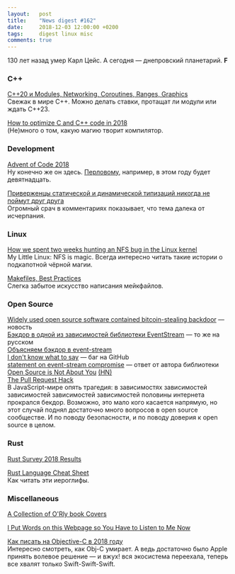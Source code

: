 ```yaml
---
layout:   post
title:    "News digest #162"
date:     2018-12-03 12:00:00 +0200
tags:     digest linux misc
comments: true
---
```


130 лет назад умер Карл Цейс. А сегодня — днепровский планетарий. **F**

### C++

[С++20 и Modules, Networking, Coroutines, Ranges, Graphics](https://habr.com/company/yandex/blog/430406/)<br/>
Свежак в мире C++. Можно делать ставки, протащат ли модули или ждать C++23.

[How to optimize C and C++ code in 2018](https://medium.com/@aka.rider/how-to-optimize-c-and-c-code-in-2018-bd4f90a72c2b)<br/>
(Не)много о том, какую магию творит компилятор.

### Development

[Advent of Code 2018](https://adventofcode.com/2018)<br/>
Ну конечно же он здесь. [Перловому](http://www.perladvent.org/2018/), например, в этом году будет девятнадцать.

[Приверженцы статической и динамической типизаций никогда не поймут друг друга](https://habr.com/post/431250/)<br/>
Огромный срач в комментариях показывает, что тема далека от исчерпания.

### Linux

[How we spent two weeks hunting an NFS bug in the Linux kernel](https://about.gitlab.com/2018/11/14/how-we-spent-two-weeks-hunting-an-nfs-bug/)<br/>
My Little Linux: NFS is magic. Всегда интересно читать такие истории о подкапотной чёрной магии.

[Makefiles, Best Practices](https://danyspin97.org/blog/makefiles-best-practices/)<br/>
Слегка забытое искусство написания мейкфайлов.

### Open Source

[Widely used open source software contained bitcoin-stealing backdoor](https://arstechnica.com/information-technology/2018/11/hacker-backdoors-widely-used-open-source-software-to-steal-bitcoin/) — новость<br/>
[Бэкдор в одной из зависимостей библиотеки EventStream](https://habr.com/company/globalsign/blog/431204/) — то же на русском<br/>
[Объясняем бэкдор в event-stream](https://habr.com/post/431360/)<br/>
[I don't know what to say](https://github.com/dominictarr/event-stream/issues/116) — баг на GitHub<br/>
[statement on event-stream compromise](https://gist.github.com/dominictarr/9fd9c1024c94592bc7268d36b8d83b3a) — ответ от автора библиотеки<br/>
[Open Source is Not About You](https://gist.github.com/richhickey/1563cddea1002958f96e7ba9519972d9) [(HN)](https://news.ycombinator.com/item?id=18538123)<br/>
[The Pull Request Hack](https://felixge.de/2013/03/11/the-pull-request-hack.html)<br/>
В JavaScript-мире опять трагедия: в зависимостях зависимостей зависимостей зависимостей зависимостей половины интернета прокрался бекдор. Возможно, это мало кого касается напрямую, но этот случай поднял достаточно много вопросов в open source сообществе. И по поводу безопасности, и по поводу доверия к open source в целом.

### Rust

[Rust Survey 2018 Results](https://blog.rust-lang.org/2018/11/27/Rust-survey-2018.html)

[Rust Language Cheat Sheet](https://cheats.rs/)<br/>
Как читать эти иероглифы.

### Miscellaneous

[A Collection of O'Rly book Covers](https://boyter.org/2016/04/collection-orly-book-covers/)

[I Put Words on this Webpage so You Have to Listen to Me Now](https://christine.website/blog/experimental-rilkef-2018-11-30)

[Как писать на Objective-C в 2018 году](https://habr.com/company/joom/blog/431236/)<br/>
Интересно смотреть, как Obj-C умирает. А ведь достаточно было Apple принять волевое решение — и вжух! вся экосистема переехала, теперь все хвалят только Swift-Swift-Swift.
